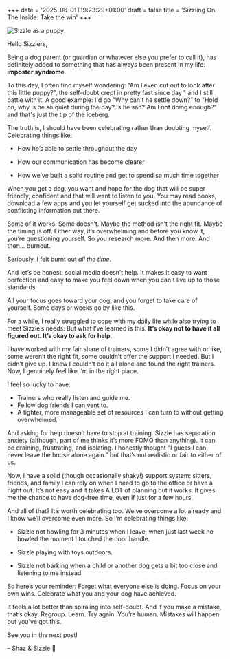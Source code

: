 +++
date = '2025-06-01T19:23:29+01:00'
draft = false
title = 'Sizzling On The Inside: Take the win'
+++

![Sizzle as a puppy](/images/sizzle02.png)

Hello Sizzlers,

Being a dog parent (or guardian or whatever else you prefer to call it), has definitely added to something that has always been present in my life: **imposter syndrome**. 

To this day, I often find myself wondering: “Am I even cut out to look after this little puppy?”, the self-doubt crept in pretty fast since day 1 and I still battle with it. A good example: I'd go "Why can't he settle down?” to "Hold on, why is he so quiet during the day? Is he sad? Am I not doing enough?" and that's just the tip of the iceberg.

The truth is, I should have been celebrating rather than doubting myself. Celebrating things like:

- How he’s able to settle throughout the day

- How our communication has become clearer

- How we’ve built a solid routine and get to spend so much time together

When you get a dog, you want and hope for the dog that will be super friendly, confident and that will want to listen to you. You may read books, download a few apps and you let yourself get sucked into the abundance of conflicting information out there. 

Some of it works. Some doesn’t. Maybe the method isn’t the right fit. Maybe the timing is off. Either way, it’s overwhelming and before you know it, you’re questioning yourself. So you research more. And then more. And then... burnout.

Seriously, I felt burnt out *all the time*.

And let’s be honest: social media doesn’t help. It makes it easy to want perfection and easy to make you feel down when you can't live up to those standards.

All your focus goes toward your dog, and you forget to take care of yourself. Some days or weeks go by like this.

For a while, I really struggled to cope with my daily life while also trying to meet Sizzle’s needs. But what I’ve learned is this: **It’s okay not to have it all figured out. It’s okay to ask for help**.

I have worked with my fair share of trainers, some I didn’t agree with or like, some weren’t the right fit, some couldn’t offer the support I needed. But I didn’t give up. I knew I couldn’t do it all alone and found the right trainers. Now, I genuinely feel like I’m in the right place.

I feel so lucky to have:

- Trainers who really listen and guide me.
- Fellow dog friends I can vent to.
- A tighter, more manageable set of resources I can turn to without getting overwhelmed.

And asking for help doesn’t have to stop at training. Sizzle has separation anxiety (although, part of me thinks it’s more FOMO than anything). It can be draining, frustrating, and isolating. I honestly thought "I guess I can never leave the house alone again.” but that’s not realistic or fair to either of us.



Now, I have a solid (though occasionally shaky!) support system: sitters, friends, and family I can rely on when I need to go to the office or have a night out. It’s not easy and it takes A LOT of planning but it works. It gives me the chance to have dog-free time, even if just for a few hours.

And all of that? It’s worth celebrating too.
We’ve overcome a lot already and I know we’ll overcome even more. So I’m celebrating things like:

- Sizzle not howling for 3 minutes when I leave, when just last week he howled the moment I touched the door handle.

- Sizzle playing with toys outdoors.

- Sizzle not barking when a child or another dog gets a bit too close and listening to me instead.

So here’s your reminder:
Forget what everyone else is doing. Focus on your own wins. Celebrate what you and your dog have achieved.

It feels a lot better than spiraling into self-doubt. And if you make a mistake, that’s okay. Regroup. Learn. Try again. You’re human. Mistakes will happen but you’ve got this.

See you in the next post!

– Shaz & Sizzle 🐶